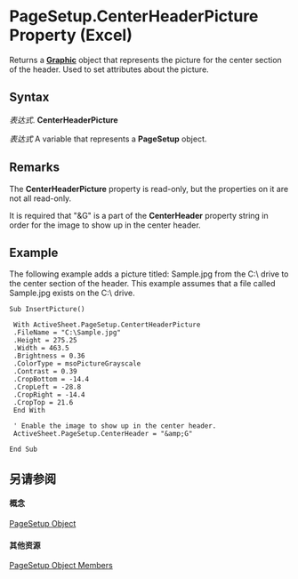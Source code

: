 
# PageSetup.CenterHeaderPicture Property (Excel)

Returns a  **[Graphic](0ccdfb0d-effb-9fa4-8de9-b90688693375.md)** object that represents the picture for the center section of the header. Used to set attributes about the picture.


## Syntax

 _表达式_. **CenterHeaderPicture**

 _表达式_ A variable that represents a **PageSetup** object.


## Remarks

The  **CenterHeaderPicture** property is read-only, but the properties on it are not all read-only.

It is required that "&amp;G" is a part of the  **CenterHeader** property string in order for the image to show up in the center header.


## Example

The following example adds a picture titled: Sample.jpg from the C:\ drive to the center section of the header. This example assumes that a file called Sample.jpg exists on the C:\ drive.


```
Sub InsertPicture() 
 
 With ActiveSheet.PageSetup.CentertHeaderPicture 
 .FileName = "C:\Sample.jpg" 
 .Height = 275.25 
 .Width = 463.5 
 .Brightness = 0.36 
 .ColorType = msoPictureGrayscale 
 .Contrast = 0.39 
 .CropBottom = -14.4 
 .CropLeft = -28.8 
 .CropRight = -14.4 
 .CropTop = 21.6 
 End With 
 
 ' Enable the image to show up in the center header. 
 ActiveSheet.PageSetup.CenterHeader = "&amp;G" 
 
End Sub
```


## 另请参阅


#### 概念


[PageSetup Object](2fd22df9-5987-f723-04a9-9a3f2e84ac81.md)
#### 其他资源


[PageSetup Object Members](http://msdn.microsoft.com/library/feabe079-cb03-f560-6032-88f5585ec8a8%28Office.15%29.aspx)